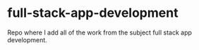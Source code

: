 # full-stack-app-development
Repo where I add all of the work from the subject full stack app development.
